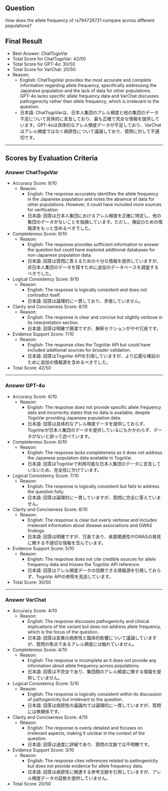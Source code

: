 ## Question

How does the allele frequency of rs794726721 compare across different populations?

## Final Result

- Best Answer: ChatTogoVar
- Total Score for ChatTogoVar: 42/50
- Total Score for GPT-4o: 30/50
- Total Score for VarChat: 20/50
- Reason:
  - English: ChatTogoVar provides the most accurate and complete information regarding allele frequency, specifically addressing the Japanese population and the lack of data for other populations. GPT-4o lacks specific allele frequency data and VarChat discusses pathogenicity rather than allele frequency, which is irrelevant to the question.
  - 日本語: ChatTogoVarは、日本人集団のアレル頻度と他の集団のデータ不足について具体的に言及しており、最も正確で完全な情報を提供しています。GPT-4oは具体的なアレル頻度データが不足しており、VarChatはアレル頻度ではなく病原性について議論しており、質問に対して不適切です。

---

## Scores by Evaluation Criteria

### Answer ChatTogoVar
- Accuracy Score: 9/10
  - Reason: 
    - English: The response accurately identifies the allele frequency in the Japanese population and notes the absence of data for other populations. However, it could have included more sources for verification.
    - 日本語: 回答は日本人集団におけるアレル頻度を正確に特定し、他の集団のデータがないことを指摘しています。ただし、検証のための情報源をもっと含めるべきでした。
- Completeness Score: 9/10
  - Reason: 
    - English: The response provides sufficient information to answer the question but could have explored additional databases for non-Japanese population data.
    - 日本語: 回答は質問に答えるための十分な情報を提供していますが、非日本人集団のデータを探すために追加のデータベースを調査するべきでした。
- Logical Consistency Score: 9/10
  - Reason: 
    - English: The response is logically consistent and does not contradict itself.
    - 日本語: 回答は論理的に一貫しており、矛盾していません。
- Clarity and Conciseness Score: 8/10
  - Reason: 
    - English: The response is clear and concise but slightly verbose in its interpretation section.
    - 日本語: 回答は明確で簡潔ですが、解釈セクションがやや冗長です。
- Evidence Support Score: 7/10
  - Reason: 
    - English: The response cites the TogoVar API but could have included additional sources for broader validation.
    - 日本語: 回答はTogoVar APIを引用していますが、より広範な検証のために追加の情報源を含めるべきでした。
- Total Score: 42/50

---

### Answer GPT-4o
- Accuracy Score: 6/10
  - Reason: 
    - English: The response does not provide specific allele frequency data and incorrectly states that no data is available, despite TogoVar providing Japanese population data.
    - 日本語: 回答は具体的なアレル頻度データを提供しておらず、TogoVarが日本人集団のデータを提供しているにもかかわらず、データがないと誤って述べています。
- Completeness Score: 6/10
  - Reason: 
    - English: The response lacks completeness as it does not address the Japanese population data available in TogoVar.
    - 日本語: 回答はTogoVarで利用可能な日本人集団のデータに言及していないため、完全性に欠けています。
- Logical Consistency Score: 7/10
  - Reason: 
    - English: The response is logically consistent but fails to address the question fully.
    - 日本語: 回答は論理的に一貫していますが、質問に完全に答えていません。
- Clarity and Conciseness Score: 6/10
  - Reason: 
    - English: The response is clear but overly verbose and includes irrelevant information about disease associations and GWAS findings.
    - 日本語: 回答は明確ですが、冗長であり、疾患関連性やGWASの発見に関する不適切な情報を含んでいます。
- Evidence Support Score: 5/10
  - Reason: 
    - English: The response does not cite credible sources for allele frequency data and misses the TogoVar API reference.
    - 日本語: 回答はアレル頻度データの信頼できる情報源を引用しておらず、TogoVar APIの参照を見逃しています。
- Total Score: 30/50

---

### Answer VarChat
- Accuracy Score: 4/10
  - Reason: 
    - English: The response discusses pathogenicity and clinical implications of the variant but does not address allele frequency, which is the focus of the question.
    - 日本語: 回答は変異の病原性と臨床的影響について議論していますが、質問の焦点であるアレル頻度には触れていません。
- Completeness Score: 4/10
  - Reason: 
    - English: The response is incomplete as it does not provide any information about allele frequency across populations.
    - 日本語: 回答は不完全であり、集団間のアレル頻度に関する情報を提供していません。
- Logical Consistency Score: 5/10
  - Reason: 
    - English: The response is logically consistent within its discussion of pathogenicity but irrelevant to the question.
    - 日本語: 回答は病原性の議論内では論理的に一貫していますが、質問には無関係です。
- Clarity and Conciseness Score: 4/10
  - Reason: 
    - English: The response is overly detailed and focuses on irrelevant aspects, making it unclear in the context of the question.
    - 日本語: 回答は過度に詳細であり、質問の文脈では不明瞭です。
- Evidence Support Score: 3/10
  - Reason: 
    - English: The response cites references related to pathogenicity but does not provide evidence for allele frequency data.
    - 日本語: 回答は病原性に関連する参考文献を引用していますが、アレル頻度データの証拠を提供していません。
- Total Score: 20/50